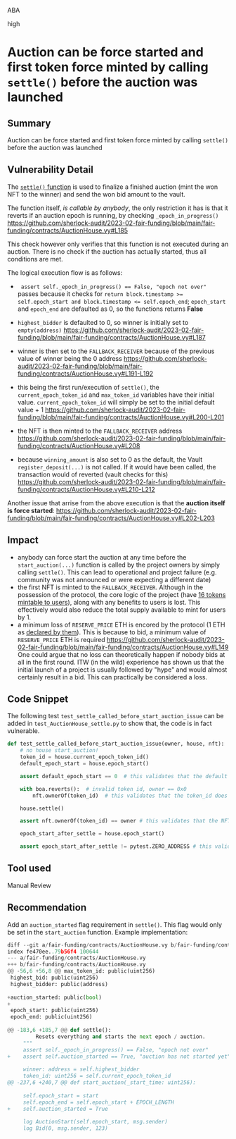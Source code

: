 ABA

high

# Auction can be force started and first token force minted by calling `settle()` before the auction was launched

## Summary

Auction can be force started and first token force minted by calling `settle()` before the auction was launched

## Vulnerability Detail

The [`settle()` function](https://github.com/sherlock-audit/2023-02-fair-funding/blob/main/fair-funding/contracts/AuctionHouse.vy#L174-L213) is used to finalize a finished auction (mint the won NFT to the winner) and send the won bid amount to the vault. 

The function itself, _is callable by anybody_, the only restriction it has is that it reverts if an auction epoch is running, by checking `_epoch_in_progress()`
https://github.com/sherlock-audit/2023-02-fair-funding/blob/main/fair-funding/contracts/AuctionHouse.vy#L185

This check however only verifies that this function is not executed during an auction. There is no check if the auction has actually started, thus all conditions are met.

The logical execution flow is as follows:

- ` assert self._epoch_in_progress() == False, "epoch not over"` passes because it checks for `return block.timestamp >= self.epoch_start and block.timestamp <= self.epoch_end`;  `epoch_start` and `epoch_end` are defaulted as 0, so the functions returns **False**

- `highest_bidder` is defaulted to 0, so winner is initially set to `empty(address)`
https://github.com/sherlock-audit/2023-02-fair-funding/blob/main/fair-funding/contracts/AuctionHouse.vy#L187

- winner is then set to the `FALLBACK_RECEIVER` because of the previous value of winner being the 0 address
https://github.com/sherlock-audit/2023-02-fair-funding/blob/main/fair-funding/contracts/AuctionHouse.vy#L191-L192

- this being the first run/execution of `settle()`, the `current_epoch_token_id` and `max_token_id` variables have their initial value. `current_epoch_token_id` will simply be set to the initial default value + 1
https://github.com/sherlock-audit/2023-02-fair-funding/blob/main/fair-funding/contracts/AuctionHouse.vy#L200-L201

- the NFT is then minted to the `FALLBACK_RECEIVER` address
https://github.com/sherlock-audit/2023-02-fair-funding/blob/main/fair-funding/contracts/AuctionHouse.vy#L208

- because `winning_amount` is also set to 0 as the default, the Vault `register_deposit(...)` is not called. If it would have been called, the transaction would of reverted (vault checks for this)
https://github.com/sherlock-audit/2023-02-fair-funding/blob/main/fair-funding/contracts/AuctionHouse.vy#L210-L212

Another issue that arrise from the above execution is that the __auction itself is force started__:
https://github.com/sherlock-audit/2023-02-fair-funding/blob/main/fair-funding/contracts/AuctionHouse.vy#L202-L203

## Impact

- anybody can force start the auction at any time before the `start_auction(...)` function is called by the project owners by simply calling `settle()`. This can lead to operational and project failure (e.g. community was not announced or were expecting a different date)
- the first NFT is minted to the `FALLBACK_RECEIVER`. Although in the possession of the protocol, the core logic of the project (have [16 tokens mintable to users](https://unstoppabledefi.medium.com/fair-funding-campaign-662131dfa3f6)), along with any benefits to users is lost. This effectively would also reduce the total supply available to mint for users by 1.
- a minimum loss of `RESERVE_PRICE` ETH is encored by the protocol (1 ETH as [declared by them](https://unstoppabledefi.medium.com/fair-funding-campaign-662131dfa3f6)). This is because to bid, a minimum value of `RESERVE_PRICE` ETH is required
https://github.com/sherlock-audit/2023-02-fair-funding/blob/main/fair-funding/contracts/AuctionHouse.vy#L149
One could argue that no loss can theoretically happen if nobody bids at all in the first round. ITW (in the wild) experience has shown us that the initial launch of a project is usually followed by "hype" and would almost certainly result in a bid. This can practically be considered a loss.

## Code Snippet

The following test `test_settle_called_before_start_auction_issue` can be added in `test_AuctionHouse_settle.py` to show that, the code is in fact vulnerable. 
```Python
def test_settle_called_before_start_auction_issue(owner, house, nft):
    # no house start_auction!
    token_id = house.current_epoch_token_id()
    default_epoch_start = house.epoch_start()

    assert default_epoch_start == 0  # this validates that the default epoch start is 0 if auction not started

    with boa.reverts():  # invalid token id, owner == 0x0
        nft.ownerOf(token_id)  # this validates that the token_id does not have an owner as of now

    house.settle()

    assert nft.ownerOf(token_id) == owner # this validates that the NFT was minted to the fallback address

    epoch_start_after_settle = house.epoch_start()

    assert epoch_start_after_settle != pytest.ZERO_ADDRESS # this validates that the auction was also started
```

## Tool used

Manual Review

## Recommendation

Add an `auction_started` flag requirement in `settle()`. This flag would only be set in the `start_auction` function. 
Example implementation:
```Python
diff --git a/fair-funding/contracts/AuctionHouse.vy b/fair-funding/contracts/AuctionHouse.vy
index fe470ee..79b56f4 100644
--- a/fair-funding/contracts/AuctionHouse.vy
+++ b/fair-funding/contracts/AuctionHouse.vy
@@ -56,6 +56,8 @@ max_token_id: public(uint256)
 highest_bid: public(uint256)
 highest_bidder: public(address)
 
+auction_started: public(bool)
+
 epoch_start: public(uint256)
 epoch_end: public(uint256)
 
@@ -183,6 +185,7 @@ def settle():
         Resets everything and starts the next epoch / auction.
     """
     assert self._epoch_in_progress() == False, "epoch not over"
+    assert self.auction_started == True, "auction has not started yet"
 
     winner: address = self.highest_bidder
     token_id: uint256 = self.current_epoch_token_id
@@ -237,6 +240,7 @@ def start_auction(_start_time: uint256):
 
     self.epoch_start = start
     self.epoch_end = self.epoch_start + EPOCH_LENGTH
+    self.auction_started = True
 
     log AuctionStart(self.epoch_start, msg.sender)
     log Bid(0, msg.sender, 123)

```